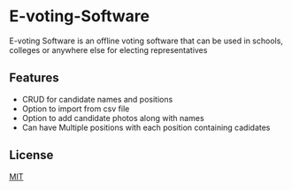 # E-voting-Software
E-voting Software is an offline voting software that can be used in schools, colleges  or anywhere else for electing representatives


## Features

- CRUD for candidate names and positions
- Option to import from csv file
- Option to add candidate photos along with names
- Can have Multiple positions with each position containing cadidates
  

## License

[MIT](https://choosealicense.com/licenses/mit/)
